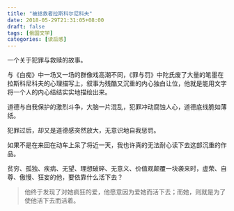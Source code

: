```yaml
---
title: "被拯救者拉斯科尔尼科夫"
date: 2018-05-29T21:31:05+08:00
draft: false
tags: [俄国文学]
categories: [读后感]
---
```


一个关于犯罪与救赎的故事。

与《白痴》中一场又一场的群像戏高潮不同，《罪与罚》中陀氏废了大量的笔墨在拉斯科尼科夫的心理描写上，叙事为残酷又沉重的内心独白让位，他就是能用文字将一个人的内心结结实实地描绘出来。

道德与自我保护的激烈斗争，大脑一片混乱，犯罪冲动腐蚀人心，道德底线脆如薄纸。

犯罪过后，却又是道德感突然放大，无意识地自我惩罚。

如果不是在来回在动车上呆了将近一天，我也许真的无法耐心读下去这部沉重的作品。

贫穷、孤独、疾病、无望、理想破碎、无意义、价值观颠覆一块袭来时，虚荣、自尊、傲慢、狂妄的他，要依靠什么活下去？

> 他终于发现了对她疯狂的爱，他愿意因为爱她而活下去；而她，则就是为了使他活下去而活着。

